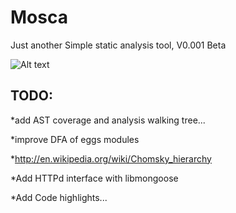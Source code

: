 Mosca
=====

Just another Simple static analysis tool, V0.001  Beta

![Alt text](https://raw.githubusercontent.com/CoolerVoid/Mosca/master/doc/Mosca.jpg)


TODO:
------
*add AST coverage and analysis walking tree...

*improve DFA of eggs modules

*http://en.wikipedia.org/wiki/Chomsky_hierarchy

*Add HTTPd interface with libmongoose

*Add Code highlights...


